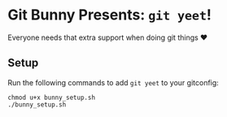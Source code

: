 # Git Bunny Presents: `git yeet`!

Everyone needs that extra support when doing git things ♥️

## Setup

Run the following commands to add `git yeet` to your gitconfig:

```
chmod u+x bunny_setup.sh
./bunny_setup.sh
```